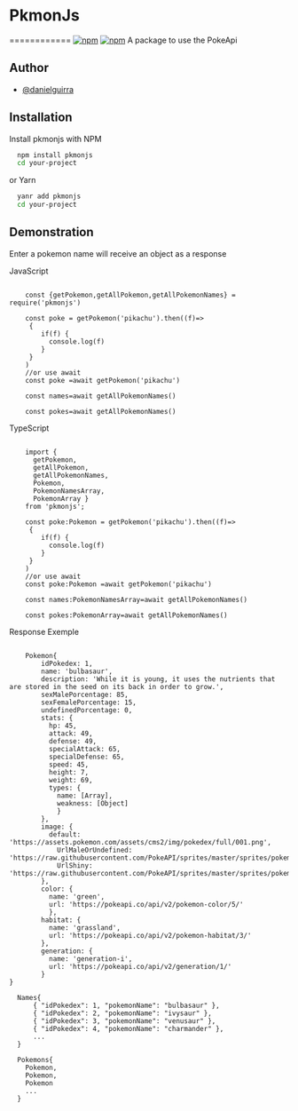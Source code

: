 # PkmonJs
============
[![npm](https://img.shields.io/npm/v/pokemon-gif.svg)](https://www.npmjs.com/package/pkmonjs)
[![npm](https://img.shields.io/npm/dt/pokemon-gif.svg)](https://www.npmjs.com/package/pkmonjs)
A package to use the PokeApi

## Author

- [@danielguirra](https://www.github.com/danielguirra)

## Installation

Install pkmonjs with NPM

```bash
  npm install pkmonjs
  cd your-project
```

or Yarn

```bash
  yanr add pkmonjs
  cd your-project
```

## Demonstration

Enter a pokemon name will receive an object as a response

JavaScript

```JS

    const {getPokemon,getAllPokemon,getAllPokemonNames} = require('pkmonjs')

    const poke = getPokemon('pikachu').then((f)=>
     {
        if(f) {
          console.log(f)
        }
     }
    )
    //or use await
    const poke =await getPokemon('pikachu')

    const names=await getAllPokemonNames()

    const pokes=await getAllPokemonNames()

```

TypeScript

```TS

    import {
      getPokemon,
      getAllPokemon,
      getAllPokemonNames,
      Pokemon,
      PokemonNamesArray,
      PokemonArray }
    from 'pkmonjs';

    const poke:Pokemon = getPokemon('pikachu').then((f)=>
     {
        if(f) {
          console.log(f)
        }
     }
    )
    //or use await
    const poke:Pokemon =await getPokemon('pikachu')

    const names:PokemonNamesArray=await getAllPokemonNames()

    const pokes:PokemonArray=await getAllPokemonNames()
```

Response Exemple

```JS

    Pokemon{
        idPokedex: 1,
        name: 'bulbasaur',
        description: 'While it is young, it uses the nutrients that are stored in the seed on its back in order to grow.',
        sexMalePorcentage: 85,
        sexFemalePorcentage: 15,
        undefinedPorcentage: 0,
        stats: {
          hp: 45,
          attack: 49,
          defense: 49,
          specialAttack: 65,
          specialDefense: 65,
          speed: 45,
          height: 7,
          weight: 69,
          types: {
            name: [Array],
            weakness: [Object]
            }
        },
        image: {
          default: 'https://assets.pokemon.com/assets/cms2/img/pokedex/full/001.png',
            UrlMaleOrUndefined: 'https://raw.githubusercontent.com/PokeAPI/sprites/master/sprites/pokemon/1.png',
            UrlShiny: 'https://raw.githubusercontent.com/PokeAPI/sprites/master/sprites/pokemon/shiny/1.png'
        },
        color: {
          name: 'green',
          url: 'https://pokeapi.co/api/v2/pokemon-color/5/'
          },
        habitat: {
          name: 'grassland',
          url: 'https://pokeapi.co/api/v2/pokemon-habitat/3/'
        },
        generation: {
          name: 'generation-i',
          url: 'https://pokeapi.co/api/v2/generation/1/'
        }
}

  Names{
      { "idPokedex": 1, "pokemonName": "bulbasaur" },
      { "idPokedex": 2, "pokemonName": "ivysaur" },
      { "idPokedex": 3, "pokemonName": "venusaur" },
      { "idPokedex": 4, "pokemonName": "charmander" },
      ...
  }

  Pokemons{
    Pokemon,
    Pokemon,
    Pokemon
    ...
  }

```
